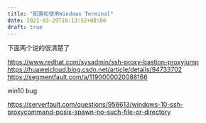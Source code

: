 ```yaml
---
title: "配置和使用Windows Terminal"
date: 2021-03-29T16:13:52+08:00
draft: true
---
```


下面两个说的很清楚了

https://www.redhat.com/sysadmin/ssh-proxy-bastion-proxyjump
https://huaweicloud.blog.csdn.net/article/details/94733702
https://segmentfault.com/a/1190000020088166


win10 bug

https://serverfault.com/questions/956613/windows-10-ssh-proxycommand-posix-spawn-no-such-file-or-directory
